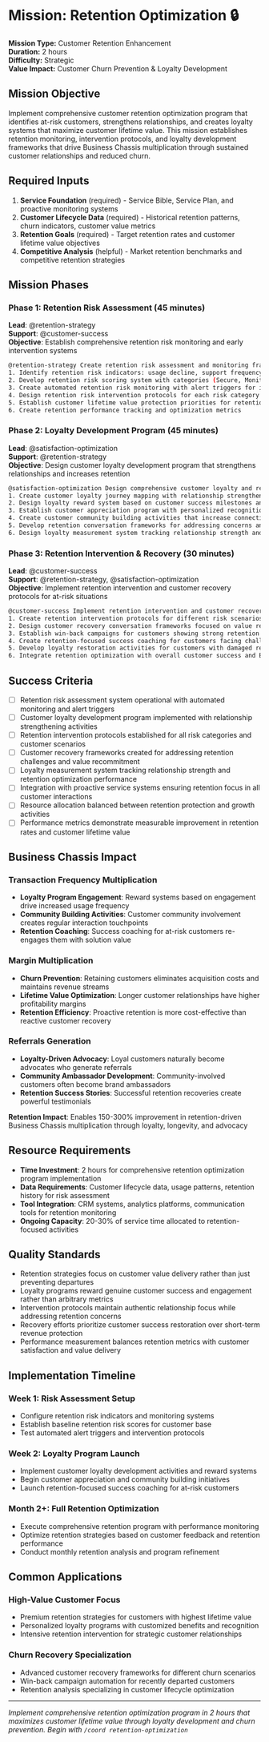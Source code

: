# Mission: Retention Optimization 🔒

**Mission Type:** Customer Retention Enhancement  
**Duration:** 2 hours  
**Difficulty:** Strategic  
**Value Impact:** Customer Churn Prevention & Loyalty Development

## Mission Objective

Implement comprehensive customer retention optimization program that identifies at-risk customers, strengthens relationships, and creates loyalty systems that maximize customer lifetime value. This mission establishes retention monitoring, intervention protocols, and loyalty development frameworks that drive Business Chassis multiplication through sustained customer relationships and reduced churn.

## Required Inputs

1. **Service Foundation** (required) - Service Bible, Service Plan, and proactive monitoring systems
2. **Customer Lifecycle Data** (required) - Historical retention patterns, churn indicators, customer value metrics
3. **Retention Goals** (required) - Target retention rates and customer lifetime value objectives
4. **Competitive Analysis** (helpful) - Market retention benchmarks and competitive retention strategies

## Mission Phases

### Phase 1: Retention Risk Assessment (45 minutes)

**Lead**: @retention-strategy  
**Support**: @customer-success  
**Objective**: Establish comprehensive retention risk monitoring and early intervention systems

```bash
@retention-strategy Create retention risk assessment and monitoring framework:
1. Identify retention risk indicators: usage decline, support frequency increase, payment delays, engagement drops
2. Develop retention risk scoring system with categories (Secure, Monitor, At-Risk, Critical)
3. Create automated retention risk monitoring with alert triggers for intervention
4. Design retention risk intervention protocols for each risk category
5. Establish customer lifetime value protection priorities for retention resource allocation
6. Create retention performance tracking and optimization metrics
```

### Phase 2: Loyalty Development Program (45 minutes)

**Lead**: @satisfaction-optimization  
**Support**: @retention-strategy  
**Objective**: Design customer loyalty development program that strengthens relationships and increases retention

```bash
@satisfaction-optimization Design comprehensive customer loyalty and relationship strengthening program:
1. Create customer loyalty journey mapping with relationship strengthening touchpoints
2. Design loyalty reward system based on customer success milestones and engagement
3. Establish customer appreciation program with personalized recognition and value delivery
4. Create customer community building activities that increase connection and loyalty
5. Develop retention conversation frameworks for addressing concerns and strengthening commitment
6. Design loyalty measurement system tracking relationship strength and retention probability
```

### Phase 3: Retention Intervention & Recovery (30 minutes)

**Lead**: @customer-success  
**Support**: @retention-strategy, @satisfaction-optimization  
**Objective**: Implement retention intervention and customer recovery protocols for at-risk situations

```bash
@customer-success Implement retention intervention and customer recovery systems:
1. Create retention intervention protocols for different risk scenarios and customer segments
2. Design customer recovery conversation frameworks focused on value recommitment and issue resolution
3. Establish win-back campaigns for customers showing strong retention risk signals
4. Create retention-focused success coaching for customers facing challenges or reduced value
5. Develop loyalty restoration activities for customers with damaged relationships
6. Integrate retention optimization with overall customer success and Business Chassis objectives
```

## Success Criteria

- [ ] Retention risk assessment system operational with automated monitoring and alert triggers
- [ ] Customer loyalty development program implemented with relationship strengthening activities
- [ ] Retention intervention protocols established for all risk categories and customer scenarios
- [ ] Customer recovery frameworks created for addressing retention challenges and value recommitment
- [ ] Loyalty measurement system tracking relationship strength and retention optimization performance
- [ ] Integration with proactive service systems ensuring retention focus in all customer interactions
- [ ] Resource allocation balanced between retention protection and growth activities
- [ ] Performance metrics demonstrate measurable improvement in retention rates and customer lifetime value

## Business Chassis Impact

### Transaction Frequency Multiplication
- **Loyalty Program Engagement**: Reward systems based on engagement drive increased usage frequency
- **Community Building Activities**: Customer community involvement creates regular interaction touchpoints
- **Retention Coaching**: Success coaching for at-risk customers re-engages them with solution value

### Margin Multiplication  
- **Churn Prevention**: Retaining customers eliminates acquisition costs and maintains revenue streams
- **Lifetime Value Optimization**: Longer customer relationships have higher profitability margins
- **Retention Efficiency**: Proactive retention is more cost-effective than reactive customer recovery

### Referrals Generation
- **Loyalty-Driven Advocacy**: Loyal customers naturally become advocates who generate referrals
- **Community Ambassador Development**: Community-involved customers often become brand ambassadors
- **Retention Success Stories**: Successful retention recoveries create powerful testimonials

**Retention Impact**: Enables 150-300% improvement in retention-driven Business Chassis multiplication through loyalty, longevity, and advocacy

## Resource Requirements

- **Time Investment**: 2 hours for comprehensive retention optimization program implementation
- **Data Requirements**: Customer lifecycle data, usage patterns, retention history for risk assessment
- **Tool Integration**: CRM systems, analytics platforms, communication tools for retention monitoring
- **Ongoing Capacity**: 20-30% of service time allocated to retention-focused activities

## Quality Standards

- Retention strategies focus on customer value delivery rather than just preventing departures
- Loyalty programs reward genuine customer success and engagement rather than arbitrary metrics
- Intervention protocols maintain authentic relationship focus while addressing retention concerns
- Recovery efforts prioritize customer success restoration over short-term revenue protection
- Performance measurement balances retention metrics with customer satisfaction and value delivery

## Implementation Timeline

### Week 1: Risk Assessment Setup
- Configure retention risk indicators and monitoring systems
- Establish baseline retention risk scores for customer base
- Test automated alert triggers and intervention protocols

### Week 2: Loyalty Program Launch
- Implement customer loyalty development activities and reward systems
- Begin customer appreciation and community building initiatives
- Launch retention-focused success coaching for at-risk customers

### Month 2+: Full Retention Optimization
- Execute comprehensive retention program with performance monitoring
- Optimize retention strategies based on customer feedback and retention performance
- Conduct monthly retention analysis and program refinement

## Common Applications

### High-Value Customer Focus
- Premium retention strategies for customers with highest lifetime value
- Personalized loyalty programs with customized benefits and recognition
- Intensive retention intervention for strategic customer relationships

### Churn Recovery Specialization
- Advanced customer recovery frameworks for different churn scenarios
- Win-back campaign automation for recently departed customers
- Retention analysis specializing in customer lifecycle optimization

---

*Implement comprehensive retention optimization program in 2 hours that maximizes customer lifetime value through loyalty development and churn prevention. Begin with `/coord retention-optimization`*